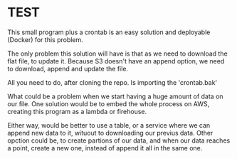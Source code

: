 # TEST

This small program plus a crontab is an easy solution and deployable (Docker) for this problem.

The only problem this solution will have is that as we need to download the flat file, to update it. Because S3 doesn't have an append option, we need to download, append and update the file. 

All you need to do, after cloning the repo. Is importing the 'crontab.bak'

What could be a problem when we start having a huge amount of data on our file. One solution would be to embed the whole process on AWS, creating this program as a lambda or firehouse. 

Either way, would be better to use a table, or a service where we can append new data to it, wituout to downloading our previus data. Other opction could be, to create partions of our data, and when our data reaches a point, create a new one, instead of append it all in the same one. 